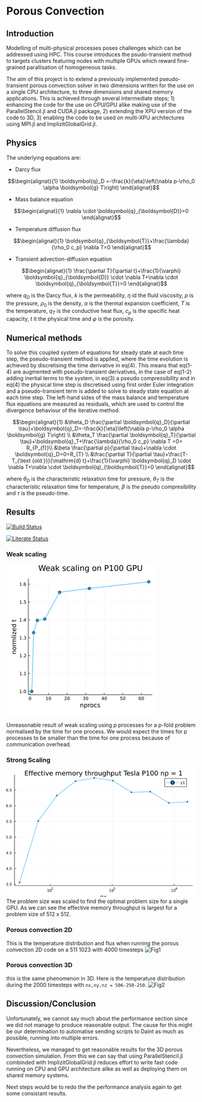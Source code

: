# Porous Convection

## Introduction
Modelling of multi-physical processes poses challenges which can be addressed using HPC. This course introduces the psudo-transient method to targets clusters featuring nodes with multiple GPUs which reward fine-grained parallisation of homogeneous tasks.

The aim of this project is to extend a previously implemented pseudo-transient porous convection solver in two dimensions written for the use on a single CPU architecture, to three dimensions and shared memory applications. This is achieved through several intermediate steps; 1) enhancing the code for the use on CPU/GPU alike making use of the ParallelStencil.jl and CUDA.jl package, 2) extending the XPU version of the code to 3D, 3) enabling the code to be used on multi-XPU architectures using MPI.jl and ImplizitGlobalGrid.jl. 

## Physics
The underlying equations are:
 - Darcy flux
```math
\begin{alignat}{1}
    \boldsymbol{q}_D =-\frac{k}{\eta}\left(\nabla p-\rho_0 \alpha \boldsymbol{g} T\right)
\end{alignat}
```
- Mass balance equation
```math
\begin{alignat}{1}
    \nabla \cdot \boldsymbol{q}_{\boldsymbol{D}}=0
\end{alignat}
```
- Temperature diffusion flux
```math
\begin{alignat}{1}
    \boldsymbol{q}_{\boldsymbol{T}}+\frac{\lambda}{\rho_0 c_p} \nabla T=0
\end{alignat}
```
- Transient advection-diffusion equation
```math
\begin{alignat}{1}
    \frac{\partial T}{\partial t}+\frac{1}{\varphi} \boldsymbol{q}_{\boldsymbol{D}} \cdot \nabla T+\nabla \cdot \boldsymbol{q}_{\boldsymbol{T}}=0
\end{alignat}
```

where $q_{D}$ is the Darcy flux, $k$ is the permeability, $\eta$ id the fluid viscosity, $p$ is the pressure, $\rho_{0}$ is the density, $\alpha$ is the thermal expansion coefficient, $T$ is the temperature, $q_{T}$ is the conductive heat flux, $c_{p}$ is the specific heat capacity, $t$ it the physical time and $\varphi$ is the porosity.

## Numerical methods
To solve this coupled system of equations for steady state at each time step, the pseudo-transient method is applied, where the time evolution is achieved by discretising the time derivative in eq(4). This means that eq(1-4) are augmented with pseudo-transient derivatives, in the case of eq(1-2) adding inertial terms to the system, in eq(3) a pseudo compressibility and in eq(4) the physical time step is discretised using first order Euler integration and a pseudo-transient term is added to solve to steady state equation at each time step.
The left-hand sides of the mass balance and temperature flux equations are measured as residuals, which are used to control the divergence behaviour of the iterative method.
```math
\begin{alignat}{1}
    &\theta_D \frac{\partial \boldsymbol{q}_D}{\partial \tau}+\boldsymbol{q}_D=-\frac{k}{\eta}\left(\nabla p-\rho_0 \alpha \boldsymbol{g} T\right) \\
    &\theta_T \frac{\partial \boldsymbol{q}_T}{\partial \tau}+\boldsymbol{q}_T+\frac{\lambda}{\rho_0 c_p} \nabla T =0= R_{P_{f}}\\
    &\beta \frac{\partial p}{\partial \tau}+\nabla \cdot \boldsymbol{q}_D=0=R_{T} \\
    &\frac{\partial T}{\partial \tau}+\frac{T-T_{\text {old }}}{\mathrm{d} t}+\frac{1}{\varphi} \boldsymbol{q}_D \cdot \nabla T+\nabla \cdot \boldsymbol{q}_{\boldsymbol{T}}=0
\end{alignat}
```

where $\theta_{D}$ is the characteristic relaxation time for pressure, $\theta_{T}$ is the characteristic relaxation time for temperature, $\beta$ is the pseudo compresibility and $\tau$ is the pseudo-time.


## Results

[![Build Status](https://github.com/TheFibonacciEffect/pde-on-gpu-gutsche/actions/workflows/CI.yml/badge.svg)](https://github.com/TheFibonacciEffect/pde-on-gpu-gutsche/actions/workflows/CI.yml)

[![Literate Status](https://github.com/TheFibonacciEffect/pde-on-gpu-gutsche/actions/workflows/Literate.yml/badge.svg)](https://github.com/TheFibonacciEffect/pde-on-gpu-gutsche/actions/workflows/Literate.yml)

<!-- [![Build Status](https://github.com/omlins/ParallelStencil.jl/workflows/CI/badge.svg)](https://github.com/omlins/ParallelStencil.jl/actions) -->

### Weak scaling
![weak scaling](../lecture8/docs/weak_scaling.png)

Unreasonable result of weak scaling using p processes for a p-fold problem normalised by the time for one process. We would expect the times for p processes to be smaller than the time for one process because of communication overhead.

### Strong Scaling
![strong scaling](../lecture8/docs/StrongScaling.png)
The problem size was scaled to find the optimal problem size for a single GPU. As we can see the effective memory throughput is largest for a problem size of 512 x 512.

### Porous convection 2D
This is the temperature distribution and flux when running the porous convection 2D code on a 511 1023 with 4000 timesteps
![Fig1](docs/PorousConvection2D.gif)


### Porous convection 3D
this is the same phenomenon in 3D. Here is the temperature distribution during the 2000 timesteps with `nx,ny,nz = 506-250-250`.
![Fig2](docs/porous_conv_multixpu.gif)

## Discussion/Conclusion

Unfortunately, we cannot say much about the performance section since we did not manage to produce reasonable output. The cause for this might be our determination to automatise sending scripts to Daint as much as possible, running into multiple errors.

Nevertheless, we managed to get reasonable results for the 3D porous convection simulation. From this we can say that using ParallelStencil.jl combinded with ImplizitGlobalGrid.jl reduces effort to write fast code running on CPU and GPU architecture alike as well as deploying them on shared memory systems.

Next steps would be to redo the the performance analysis again to get some consistant results. 
